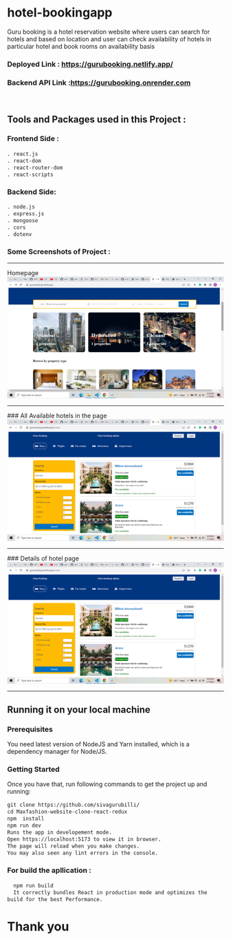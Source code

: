 # hotel-bookingapp
Guru booking is a hotel reservation website where users can search for hotels and based on location and user can check availability of hotels in particular hotel and book rooms on availability basis
<br/>


### **Deployed Link** : https://gurubooking.netlify.app/
### **Backend API Link** :https://gurubooking.onrender.com

<br/>

 <h2>Tools and Packages used in this Project   :</h2> 

### Frontend Side :
    . react.js
    . react-dom
    . react-router-dom
    . react-scripts
    
### Backend Side:
    . node.js
    . express.js
    . mongoose
    . cors
    . dotenv
    

   
 ### Some Screenshots of Project : 
<hr/>
Homepage
<img src ="https://github.com/sivagurubilli/hotel-bookingapp/blob/main/client1/src/assets/Screenshot%20(262).png?raw=true" />
<hr/>
### All Available hotels in the page
<img src ="https://github.com/sivagurubilli/hotel-bookingapp/blob/main/client1/src/assets/Screenshot%20(263).png?raw=true" />
<hr/>
### Details of hotel page
<img src ="https://github.com/sivagurubilli/hotel-bookingapp/blob/main/client1/src/assets/Screenshot%20(263).png?raw=true" />
<hr/>



## Running it on your local machine

### Prerequisites

You need latest version of NodeJS and Yarn installed, which is a dependency manager for Node/JS.

### Getting Started

Once you have that, run following commands to get the project up and running:

    git clone https://github.com/sivagurubilli/
    cd Maxfashion-website-clone-react-redux
    npm  install
    npm run dev
    Runs the app in developement mode.
    Open https://localhost:5173 to view it in browser.
    The page will reload when you make changes.
    You may also seen any lint errors in the console.
    
 ###  For build the apllication :
      npm run build
      It correctly bundles React in production mode and optimizes the build for the best Performance.

<h1>Thank you </h1>

  
